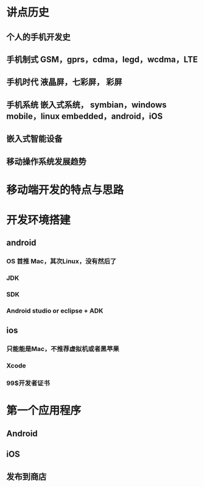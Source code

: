 # 讲点历史
## 个人的手机开发史
## 手机制式 GSM，gprs，cdma，legd，wcdma，LTE
## 手机时代 液晶屏，七彩屏， 彩屏
## 手机系统 嵌入式系统， symbian，windows mobile，linux embedded，android，iOS
## 嵌入式智能设备
## 移动操作系统发展趋势

# 移动端开发的特点与思路

# 开发环境搭建

## android
### OS 首推 Mac，其次Linux，没有然后了
### JDK
### SDK
### Android studio or eclipse + ADK

## ios
### 只能能是Mac，不推荐虚拟机或者黑苹果
### Xcode
### 99$开发者证书

# 第一个应用程序

## Android
## iOS

## 发布到商店


